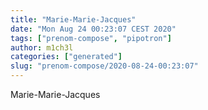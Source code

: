 ```yaml
---
title: "Marie-Marie-Jacques"
date: "Mon Aug 24 00:23:07 CEST 2020"
tags: ["prenom-compose", "pipotron"]
author: m1ch3l
categories: ["generated"]
slug: "prenom-compose/2020-08-24-00:23:07"
---
```


Marie-Marie-Jacques
